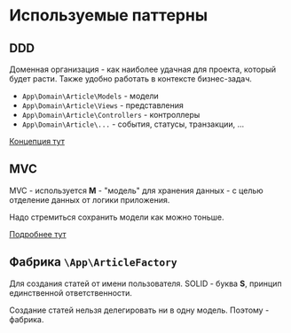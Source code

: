 # Используемые паттерны

## DDD

Доменная организация - как наиболее удачная для проекта, который будет расти. 
Также удобно работать в контексте бизнес-задач.

* `App\Domain\Article\Models` - модели
* `App\Domain\Article\Views` - представления
* `App\Domain\Article\Controllers` - контроллеры
* `App\Domain\Article\...` - события, статусы, транзакции, ...

[Концепция тут](https://stitcher.io/blog/laravel-beyond-crud-01-domain-oriented-laravel)

## MVC

MVC - используется **M** - "модель" для хранения данных - с целью отделение данных от логики приложения.

Надо стремиться сохранить модели как можно тоньше.

[Подробнее тут](https://stitcher.io/blog/laravel-beyond-crud-04-models)

## Фабрика `\App\ArticleFactory` 

Для создания статей от имени пользователя. SOLID - буква **S**, принцип единственной ответственности. 

Создание статей нельзя делегировать ни в одну модель. Поэтому - фабрика.

